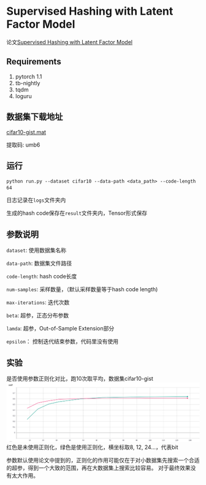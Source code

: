 # Supervised Hashing with Latent Factor Model

论文[Supervised Hashing with Latent Factor Model](http://cs.nju.edu.cn/lwj/paper/SIGIR14_LFH.pdf)

## Requirements
1. pytorch 1.1
2. tb-nightly
3. tqdm
4. loguru

## 数据集下载地址
[cifar10-gist.mat](https://pan.baidu.com/s/1qE9KiAOTNs5ORn_WoDDwUg)

提取码: umb6

## 运行
`python run.py --dataset cifar10 --data-path <data_path> --code-length 64 `

日志记录在`logs`文件夹内

生成的hash code保存在`result`文件夹内，Tensor形式保存

## 参数说明
`dataset`: 使用数据集名称

`data-path`: 数据集文件路径

`code-length`: hash code长度

`num-samples`: 采样数量，（默认采样数量等于hash code length)

`max-iterations`: 迭代次数

`beta`: 超参，正态分布参数

`lamda`: 超参，Out-of-Sample Extension部分

`epsilon`： 控制迭代结束参数，代码里没有使用

## 实验
是否使用参数正则化对比，跑10次取平均，数据集cifar10-gist
![regularization](regularization.png)
红色是未使用正则化，绿色是使用正则化，横坐标取8, 12, 24...，代表bit

参数默认使用论文中提到的，正则化的作用可能仅在于对小数据集先搜索一个合适的超参，得到一个大致的范围，再在大数据集上搜索比较容易。
对于最终效果没有太大作用。

